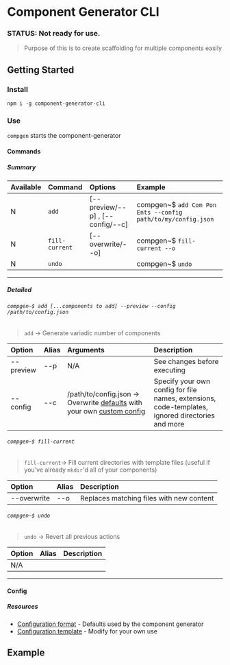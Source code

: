 # Component Generator CLI

### STATUS: Not ready for use.

> Purpose of this is to create scaffolding for multiple components easily

## Getting Started
### Install
```
npm i -g component-generator-cli
```

### Use
`compgen` starts the component-generator


#### Commands

##### Summary
| Available | Command | Options | Example |
|:----------|:--------|:--------|:--------|
| N | `add` | [--preview/--p] , [--config/--c]  | compgen~$ `add Com Pon Ents --config path/to/my/config.json`
| N | `fill-current` | [--overwrite/--o] | compgen~$ `fill-current --o` |
| N | `undo` | | compgen~$ `undo` |


----
##### Detailed

###### `compgen~$ add [...components to add] --preview --config /path/to/config.json`
>  `add` → Generate variadic number of components

  | Option | Alias | Arguments | Description |
  |:-------|:------|:----------|:------------|
  | --preview | --p | N/A | See changes before executing |
  | --config | --c | /path/to/config.json → Overwrite [defaults](https://github.com/servexyz/component-generator-lib/blob/master/format.json) with your own [custom config](./docs/config_template.json) | Specify your own config for file names, extensions, code-templates, ignored directories and more |


###### `compgen~$ fill-current`
> `fill-current`→ Fill current directories with template files (useful if you've already `mkdir`'d all of your components)

  | Option | Alias | Description |
  |:-------|:------|:------------|
  | --overwrite | --o | Replaces matching files with new content


###### `compgen~$ undo`
> `undo` → Revert all previous actions

  | Option | Alias | Description |
  |:-------|:------|:------------|
  | N/A |  | |

----

#### Config

##### Resources
* [Configuration format](https://github.com/servexyz/component-generator-lib/blob/master/format.json) - Defaults used by the component generator
* [Configuration template](./docs/config_template.json) - Modify for your own use


## Example

<REPLACE EXAMPLE WITH GIF>
